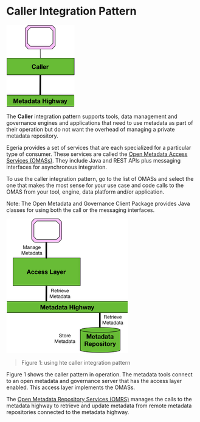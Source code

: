 <!-- SPDX-License-Identifier: CC-BY-4.0 -->
<!-- Copyright Contributors to the ODPi Egeria project. -->

# Caller Integration Pattern

![icon](caller-integration-pattern.png)

The **Caller** integration pattern supports tools,
data management and governance engines and applications that
need to use metadata as part of their operation but do not
want the overhead of managing a private metadata repository.

Egeria provides a set of services that are each specialized for a
particular type of consumer.
These services are called the
[Open Metadata Access Services (OMASs)](../../../open-metadata-implementation/access-services/README.md).  They include Java and REST APIs plus messaging interfaces for asynchronous integration.

To use the caller integration pattern, go to the list of OMASs and select the one that makes the most sense for your use case and code calls to the OMAS from your tool, engine, data platform and/or application.

Note: The Open Metadata and Governance Client Package provides Java classes for using both the call or the messaging interfaces.

![Figure 1](caller-integration-pattern-level-1.png)
> Figure 1: using hte caller integration pattern

Figure 1 shows the caller pattern in operation.  The metadata tools connect to an open metadata and governance server that has the access layer enabled.  This access layer implements the OMASs.

The [Open Metadata Repository Services (OMRS)](../../../open-metadata-implementation/repository-services/README.md) manages the calls to the metadata highway to retrieve and update metadata from remote metadata repositories connected to the metadata highway.